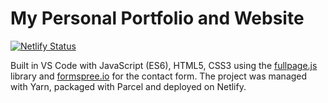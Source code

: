 # My Personal Portfolio and Website

[![Netlify Status](https://api.netlify.com/api/v1/badges/0b0dfb5d-6bb9-4917-8a0a-32e9b87c1a24/deploy-status)](https://app.netlify.com/sites/keen-davinci-a3929c/deploys)

Built in VS Code with JavaScript (ES6), HTML5, CSS3 using the [fullpage.js](https://alvarotrigo.com/fullPage/) library and [formspree.io](https://formspree.io/) for the contact form. The project was managed with Yarn, packaged with Parcel and deployed on Netlify.
